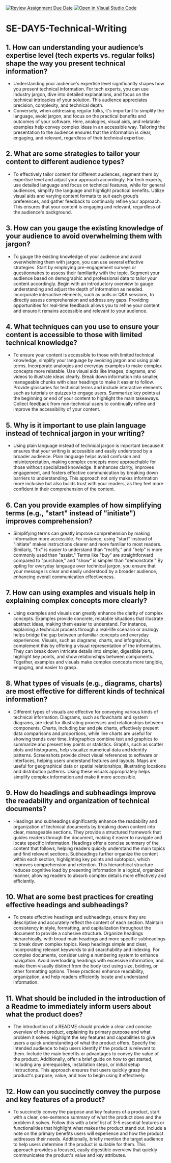 [![Review Assignment Due Date](https://classroom.github.com/assets/deadline-readme-button-22041afd0340ce965d47ae6ef1cefeee28c7c493a6346c4f15d667ab976d596c.svg)](https://classroom.github.com/a/zsAR-pyY)
[![Open in Visual Studio Code](https://classroom.github.com/assets/open-in-vscode-2e0aaae1b6195c2367325f4f02e2d04e9abb55f0b24a779b69b11b9e10269abc.svg)](https://classroom.github.com/online_ide?assignment_repo_id=15646723&assignment_repo_type=AssignmentRepo)
# SE-DAY5-Technical-Writing
## 1. How can understanding your audience’s expertise level (tech experts vs. regular folks) shape the way you present technical information?
- Understanding your audience's expertise level significantly shapes how you present technical information. For tech experts, you can use industry jargon, dive into detailed explanations, and focus on the technical intricacies of your solution. This audience appreciates precision, complexity, and technical depth.
- Conversely, when addressing regular folks, it's important to simplify the language, avoid jargon, and focus on the practical benefits and outcomes of your software. Here, analogies, visual aids, and relatable examples help convey complex ideas in an accessible way. Tailoring the presentation to the audience ensures that the information is clear, engaging, and relevant, regardless of their technical expertise.
## 2. What are some strategies to tailor your content to different audience types?
- To effectively tailor content for different audiences, segment them by expertise level and adjust your approach accordingly. For tech experts, use detailed language and focus on technical features, while for general audiences, simplify the language and highlight practical benefits. Utilize visual aids and varying content formats to suit each group’s preferences, and gather feedback to continually refine your approach. This ensures that your content is engaging and relevant, regardless of the audience's background.
## 3. How can you gauge the existing knowledge of your audience to avoid overwhelming them with jargon?
- To gauge the existing knowledge of your audience and avoid overwhelming them with jargon, you can use several effective strategies. Start by employing pre-engagement surveys or questionnaires to assess their familiarity with the topic. Segment your audience based on demographic and professional data to tailor your content accordingly. Begin with an introductory overview to gauge understanding and adjust the depth of information as needed. Incorporate interactive elements, such as polls or Q&A sessions, to directly assess comprehension and address any gaps. Providing opportunities for real-time feedback allows you to refine your content and ensure it remains accessible and relevant to your audience.
## 4. What techniques can you use to ensure your content is accessible to those with limited technical knowledge?
- To ensure your content is accessible to those with limited technical knowledge, simplify your language by avoiding jargon and using plain terms. Incorporate analogies and everyday examples to make complex concepts more relatable. Use visual aids like images, diagrams, and videos to illustrate ideas clearly. Break down information into smaller, manageable chunks with clear headings to make it easier to follow. Provide glossaries for technical terms and include interactive elements such as tutorials or quizzes to engage users. Summarize key points at the beginning or end of your content to highlight the main takeaways. Collect feedback from non-technical users to continually refine and improve the accessibility of your content.
## 5. Why is it important to use plain language instead of technical jargon in your writing?
- Using plain language instead of technical jargon is important because it ensures that your writing is accessible and easily understood by a broader audience. Plain language helps avoid confusion and misinterpretation, making complex concepts more approachable for those without specialized knowledge. It enhances clarity, improves engagement, and fosters effective communication by breaking down barriers to understanding. This approach not only makes information more inclusive but also builds trust with your readers, as they feel more confident in their comprehension of the content.
## 6. Can you provide examples of how simplifying terms (e.g., "start" instead of "initiate") improves comprehension?
- Simplifying terms can greatly improve comprehension by making information more accessible. For instance, using "start" instead of "initiate" makes instructions clearer and more familiar to most readers. Similarly, "fix" is easier to understand than "rectify," and "help" is more commonly used than "assist." Terms like "buy" are straightforward compared to "purchase," and "show" is simpler than "demonstrate." By opting for everyday language over technical jargon, you ensure that your message is clear and easily understood by a broader audience, enhancing overall communication effectiveness.
## 7. How can using examples and visuals help in explaining complex concepts more clearly?
- Using examples and visuals can greatly enhance the clarity of complex concepts. Examples provide concrete, relatable situations that illustrate abstract ideas, making them easier to understand. For instance, explaining a technical process through a real-life scenario or analogy helps bridge the gap between unfamiliar concepts and everyday experiences. Visuals, such as diagrams, charts, and infographics, complement this by offering a visual representation of the information. They can break down intricate details into simpler, digestible parts, highlight key points, and show relationships between components. Together, examples and visuals make complex concepts more tangible, engaging, and easier to grasp.
## 8. What types of visuals (e.g., diagrams, charts) are most effective for different kinds of technical information?
- Different types of visuals are effective for conveying various kinds of technical information. Diagrams, such as flowcharts and system diagrams, are ideal for illustrating processes and relationships between components. Charts, including bar and pie charts, effectively present data comparisons and proportions, while line charts are useful for showing trends over time. Infographics combine text and graphics to summarize and present key points or statistics. Graphs, such as scatter plots and histograms, help visualize numerical data and identify patterns. Screenshots provide direct visual references to software or interfaces, helping users understand features and layouts. Maps are useful for geographical data or spatial relationships, illustrating locations and distribution patterns. Using these visuals appropriately helps simplify complex information and make it more accessible.
## 9. How do headings and subheadings improve the readability and organization of technical documents?
- Headings and subheadings significantly enhance the readability and organization of technical documents by breaking down content into clear, manageable sections. They provide a structured framework that guides readers through the document, making it easier to navigate and locate specific information. Headings offer a concise summary of the content that follows, helping readers quickly understand the main topics and find relevant sections. Subheadings further organize the content within each section, highlighting key points and subtopics, which improves comprehension and retention. This hierarchical structure reduces cognitive load by presenting information in a logical, organized manner, allowing readers to absorb complex details more effectively and efficiently.
## 10. What are some best practices for creating effective headings and subheadings?
- To create effective headings and subheadings, ensure they are descriptive and accurately reflect the content of each section. Maintain consistency in style, formatting, and capitalization throughout the document to provide a cohesive structure. Organize headings hierarchically, with broad main headings and more specific subheadings to break down complex topics. Keep headings simple and clear, incorporating relevant keywords to aid searchability and indexing. For complex documents, consider using a numbering system to enhance navigation. Avoid overloading headings with excessive information, and make them visually distinct from the body text using size, bolding, or other formatting options. These practices enhance readability, organization, and help readers efficiently locate and understand information.
## 11. What should be included in the introduction of a Readme to immediately inform users about what the product does?
- The introduction of a README should provide a clear and concise overview of the product, explaining its primary purpose and what problem it solves. Highlight the key features and capabilities to give users a quick understanding of what the product offers. Specify the intended audience to help users identify if the product is relevant to them. Include the main benefits or advantages to convey the value of the product. Additionally, offer a brief guide on how to get started, including any prerequisites, installation steps, or initial setup instructions. This approach ensures that users quickly grasp the product's purpose, value, and how to begin using it effectively.
## 12. How can you succinctly convey the purpose and key features of a product?
- To succinctly convey the purpose and key features of a product, start with a clear, one-sentence summary of what the product does and the problem it solves. Follow this with a brief list of 3-5 essential features or functionalities that highlight what makes the product stand out. Include a note on the primary benefits users will experience and how the product addresses their needs. Additionally, briefly mention the target audience to help users determine if the product is suitable for them. This approach provides a focused, easily digestible overview that quickly communicates the product's value and key attributes.







